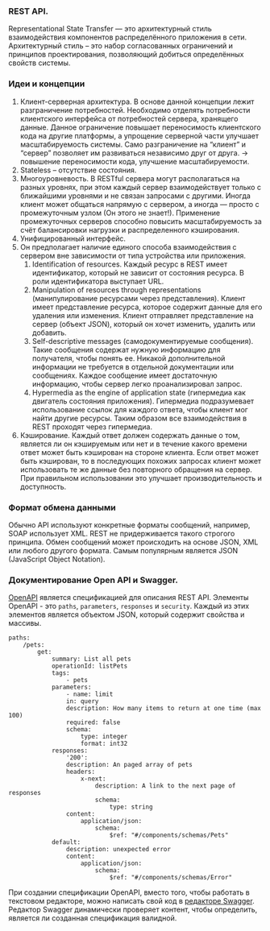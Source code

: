 ### REST API.
Representational State Transfer — это архитектурный стиль взаимодействия компонентов распределённого приложения в сети. Архитектурный стиль – это набор согласованных ограничений и принципов проектирования, позволяющий добиться определённых свойств системы. 

### Идеи и концепции
1. Клиент-серверная архитектура. В основе данной концепции лежит разграничение потребностей. Необходимо отделять потребности клиентского интерфейса от потребностей сервера, хранящего данные. Данное ограничение повышает переносимость клиентского кода на другие платформы, а упрощение серверной части улучшает масштабируемость системы. Само разграничение на “клиент” и “сервер” позволяет им развиваться независимо друг от друга. -> повышение переносимости кода, улучшение масштабируемости.
2. Stateless – отсутствие состояния.
3. Многоуровневость. В RESTful сервера могут располагаться на разных уровнях, при этом каждый сервер взаимодействует только с ближайшими уровнями и не связан запросами с другими. Иногда клиент может общаться напрямую с сервером, а иногда — просто с промежуточным узлом (Он этого не знает!). Применение промежуточных серверов способно повысить масштабируемость за счёт балансировки нагрузки и распределенного кэширования.
4. Унифицированный интерфейс. 
5. Он предполагает наличие единого способа взаимодействия с сервером вне зависимости от типа устройства или приложения. 
	1. Identification of resources. Каждый ресурс в REST имеет идентификатор, который не зависит от состояния ресурса. В роли идентификатора выступает URL.
	2. Manipulation of resources through representations (манипулирование ресурсами через представления). Клиент имеет представление ресурса, которое содержит данные для его удаления или изменения. Клиент отправляет представление на сервер (объект JSON), который он хочет изменить, удалить или добавить.
	3. Self-descriptive messages (самодокументируемые сообщения). Такие сообщения содержат нужную информацию для получателя, чтобы понять ее. Никакой дополнительной информации не требуется в отдельной документации или сообщениях. Каждое сообщение имеет достаточную информацию, чтобы сервер легко проанализировал запрос.
	4. Hypermedia as the engine of application state (гипермедиа как двигатель состояния приложения). Гипермедиа подразумевает использование ссылок для каждого ответа, чтобы клиент мог найти другие ресурсы. Таким образом все взаимодействия в REST проходят через гипермедиа.
6. Кэширование. Каждый ответ должен содержать данные о том, является ли он кэшируемым или нет и в течение какого времени ответ может быть кэширован на стороне клиента. Если ответ может быть кэширован, то в последующих похожих запросах клиент может использовать те же данные без повторного обращения на сервер. При правильном использовании это улучшает производительность и доступность.

### Формат обмена данными
Обычно API используют конкретные форматы сообщений, например, SOAP использует XML. REST не придерживается такого строгого принципа. Обмен сообщений может происходить на основе JSON, XML или любого другого формата. Самым популярным является JSON (JavaScript Object Notation).

### Документирование Open API и Swagger.
[OpenAPI](https://www.openapis.org/) является спецификацией для описания REST API.
Элементы OpenAPI - это `paths`, `parameters`, `responses` и `security`. Каждый из этих элементов является объектом JSON, который содержит свойства и массивы.

```
paths:
    /pets:
        get:
            summary: List all pets
            operationId: listPets
            tags:
                - pets
            parameters:
                - name: limit
                in: query
                description: How many items to return at one time (max 100)
                required: false
                schema:
                    type: integer
                    format: int32
            responses:
                '200':
                description: An paged array of pets
                headers:
                    x-next:
                        description: A link to the next page of responses
                        schema:
                            type: string
                content:
                    application/json:    
                        schema:
                            $ref: "#/components/schemas/Pets"
            default:
                description: unexpected error
                content:
                    application/json:
                        schema:
                            $ref: "#/components/schemas/Error"
```

При создании спецификации OpenAPI, вместо того, чтобы работать в текстовом редакторе, можно написать свой код в [редакторе Swagger](http://editor.swagger.io/). Редактор Swagger динамически проверяет контент, чтобы определить, является ли созданная спецификация валидной.